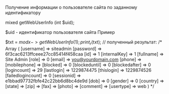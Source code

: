 Получение информации о пользователе сайта по заданному идентификатору

mixed getWebUserInfo (int $uid);

$uid - идентификатор пользователя сайта
Пример

$txt = $modx->getWebUserInfo(1); print_r($txt); // полученный результат: /* Array ( [username] => siteadmin [password] => 6f3cac6213ffceee27cc85414f458caa [id] => 1 [internalKey] => 1 [fullname] => Site Admin [role] => 0 [email] => you@yourdomain.com [phone] =>  [mobilephone] =>  [blocked] => 0 [blockeduntil] => 0 [blockedafter] => 0 [logincount] => 29 [lastlogin] => 1229874475 [thislogin] => 1229874526 [failedlogincount] => 0 [sessionid] => e1bbad97732fbfe42c22bb6d8bc4de9d [dob] => 0 [gender] => 0 [country] =>  [state] =>  [zip] =>  [fax] =>  [photo] =>  [comment] =>  [usertype] => web ) */